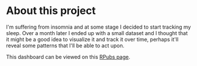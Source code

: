 # About this project

I'm suffering from insomnia and at some stage I decided to start tracking my sleep. Over a month later I ended up with a small dataset and I thought that it might be a good idea to visualize it and track it over time, perhaps it'll reveal some patterns that I'll be able to act upon.

This dashboard can be viewed on this [RPubs page](http://rpubs.com/de1pher/insomnia).


<!--
TODO:
* Share with Anyonka and implement her feedback
* post on reddit
-->